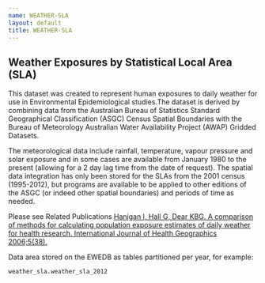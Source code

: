 ```yaml
---
name: WEATHER-SLA
layout: default
title: WEATHER-SLA
---
```


## Weather Exposures by Statistical Local Area (SLA)

This dataset was created to represent human exposures to daily weather for use in Environmental Epidemiological studies.The dataset is derived by combining data from the Australian Bureau of Statistics Standard Geographical Classification (ASGC) Census Spatial Boundaries with the Bureau of Meteorology Australian Water Availability Project (AWAP) Gridded Datasets. 

The meteorological data include rainfall, temperature, vapour pressure and solar exposure and in some cases are available from January 1980 to the present (allowing for a 2 day lag time from the date of request). The spatial data integration has only been stored for the SLAs from the 2001 census (1995-2012), but programs are available to be applied to other editions of the ASGC (or indeed other spatial boundaries) and periods of time as needed. 

Please see Related Publications [Hanigan I, Hall G, Dear KBG. A comparison of methods for calculating population exposure estimates of daily weather for health research. International Journal of Health Geographics 2006;5(38).](http://www.ij-healthgeographics.com/content/5/1/38)

Data area stored on the EWEDB as tables partitioned per year, for example: 

    weather_sla.weather_sla_2012 

<p></p>


